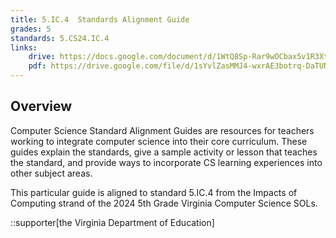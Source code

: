 ```yaml
---
title: 5.IC.4  Standards Alignment Guide
grades: 5
standards: 5.CS24.IC.4
links:
    drive: https://docs.google.com/document/d/1WtQ8Sp-Rar9wOCbax5v1R3Xt168WeWdN7ybxlZmr-6M/edit?usp=drive_link
    pdf: https://drive.google.com/file/d/1sYvlZasMMJ4-wxrAE3botrq-DaTUNvBf/view?usp=drive_link
---
```


## Overview

Computer Science Standard Alignment Guides are resources for teachers working to integrate computer science into their core curriculum. These guides explain the standards, give a sample activity or lesson that teaches the standard, and provide ways to incorporate CS learning experiences into other subject areas. 

This particular guide is aligned to standard 5.IC.4 from the Impacts of Computing strand of the 2024 5th Grade Virginia Computer Science SOLs.

::supporter[the Virginia Department of Education]